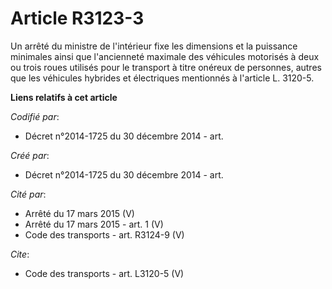 # Article R3123-3

Un arrêté du ministre de l'intérieur fixe les dimensions et la puissance minimales ainsi que l'ancienneté maximale des
véhicules motorisés à deux ou trois roues utilisés pour le transport à titre onéreux de personnes, autres que les véhicules
hybrides et électriques mentionnés à l'article L. 3120-5.

**Liens relatifs à cet article**

_Codifié par_:

  - Décret n°2014-1725 du 30 décembre 2014 - art.

_Créé par_:

  - Décret n°2014-1725 du 30 décembre 2014 - art.

_Cité par_:

  - Arrêté du 17 mars 2015 (V)
  - Arrêté du 17 mars 2015 - art. 1 (V)
  - Code des transports - art. R3124-9 (V)

_Cite_:

  - Code des transports - art. L3120-5 (V)

